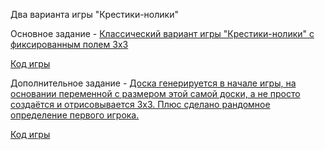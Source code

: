 Два варианта игры "Крестики-нолики"

Основное задание - [Классический вариант игры "Крестики-нолики" с фиксированным полем 3х3](https://vmoiseev.github.io/basics-of-programming/)

[Код игры](https://github.com/VMoiseev/basics-of-programming)

Дополнительное задание - [Доска генерируется в начале игры, на основании переменной с размером этой самой доски, а не просто создаётся и отрисовывается 3х3. Плюс сделано рандомное определение первого игрока.](https://vmoiseev.github.io/basics-of-programming-improved-version/)

[Код игры](https://github.com/VMoiseev/basics-of-programming-improved-version)
